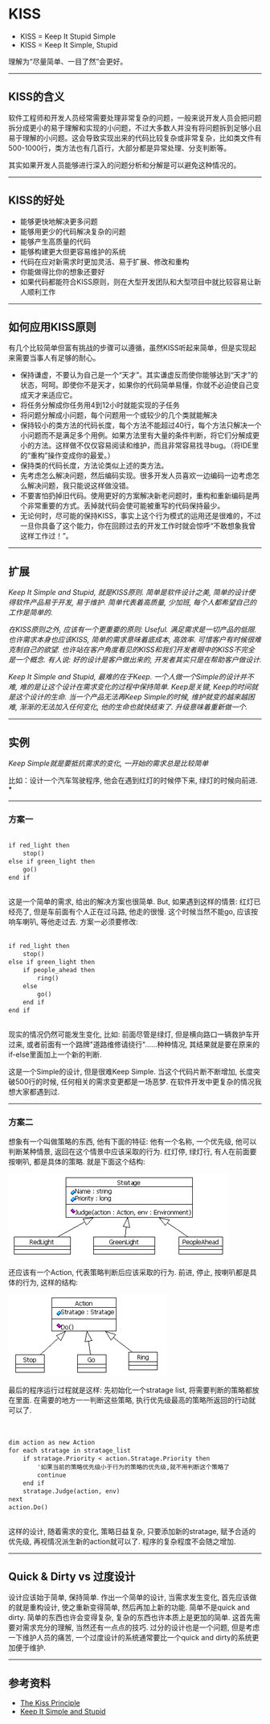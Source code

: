 # KISS


- KISS = Keep It Stupid Simple
- KISS = Keep It Simple, Stupid

理解为“尽量简单、一目了然”会更好。

---
## KISS的含义

软件工程师和开发人员经常需要处理非常复杂的问题，一般来说开发人员会把问题拆分成更小的易于理解和实现的小问题，不过大多数人并没有将问题拆到足够小且易于理解的小问题。这会导致实现出来的代码比较复杂或非常复杂，比如类文件有500-1000行，类方法也有几百行，大部分都是异常处理、分支判断等。

其实如果开发人员能够进行深入的问题分析和分解是可以避免这种情况的。

---
## KISS的好处

- 能够更快地解决更多问题
- 能够用更少的代码解决复杂的问题
- 能够产生高质量的代码
- 能够构建更大但更容易维护的系统
- 代码在应对新需求时更加灵活、易于扩展、修改和重构
- 你能做得比你的想象还要好
- 如果代码都能符合KISS原则，则在大型开发团队和大型项目中就比较容易让新人顺利工作

---
## 如何应用KISS原则

有几个比较简单但富有挑战的步骤可以遵循，虽然KISS听起来简单，但是实现起来需要当事人有足够的耐心。

- 保持谦虚，不要认为自己是一个“天才”。其实谦虚反而使你能够达到“天才”的状态，呵呵。即使你不是天才，如果你的代码简单易懂，你就不必迫使自己变成天才来适应它。
- 将任务分解成你任务用4到12小时就能实现的子任务
- 将问题分解成小问题，每个问题用一个或较少的几个类就能解决
- 保持较小的类方法的代码长度，每个方法不能超过40行，每个方法只解决一个小问题而不是满足多个用例。如果方法里有大量的条件判断，将它们分解成更小的方法。这样做不仅仅容易阅读和维护，而且非常容易找寻bug。（将IDE里的“重构”操作变成你的最爱。）
- 保持类的代码长度，方法论类似上述的类方法。
- 先考虑怎么解决问题，然后编码实现。很多开发人员喜欢一边编码一边考虑怎么解决问题，我只能说这样做没错。
- 不要害怕扔掉旧代码。使用更好的方案解决新老问题时，重构和重新编码是两个非常重要的方式。丢掉就代码会使可能被重写的代码保持最少。
- 无论何时，尽可能的保持KISS，事实上这个行为模式的运用还是很难的，不过一旦你具备了这个能力，你在回顾过去的开发工作时就会惊呼“不敢想象我曾这样工作过！”。

---
## 扩展

*Keep It Simple and Stupid, 就是KISS原则. 简单是软件设计之美, 简单的设计使得软件产品易于开发, 易于维护. 简单代表着高质量, 少加班, 每个人都希望自己的工作是简单的.*

*在KISS原则之外, 应该有一个更重要的原则: Useful. 满足需求是一切产品的低限. 也许需求本身也应该KISS, 简单的需求意味着底成本, 高效率. 可惜客户有时候很难克制自己的欲望. 也许站在客户角度看见的KISS和我们开发者眼中的KISS不完全是一个概念. 有人说: 好的设计是客户做出来的, 开发者其实只是在帮助客户做设计.*

*Keep It Simple and Stupid, 最难的在于Keep. 一个人做一个Simple的设计并不难, 难的是让这个设计在需求变化的过程中保持简单. Keep是关键, Keep的时间就是这个设计的生命. 当一个产品无法再Keep Simple的时候, 维护就变的越来越困难, 渐渐的无法加入任何变化, 他的生命也就快结束了. 升级意味着重新做一个.*

---
## 实例
*Keep Simple就是要抵抗需求的变化, 一开始的需求总是比较简单*

比如：设计一个汽车驾驶程序, 他会在遇到红灯的时候停下来, 绿灯的时候向前进. *

---
### 方案一

<pre>
<code>
if red_light then
    stop()
else if green_light then
    go()
end if
</code>
</pre>

这是一个简单的需求, 给出的解决方案也很简单. But, 如果遇到这样的情景: 红灯已经亮了, 但是车前面有个人正在过马路, 他走的很慢. 这个时候当然不能go, 应该按响车喇叭, 等他走过去. 方案一必须要修改: 

<pre>
<code>
if red_light then
    stop()
else if green_light then
    if people_ahead then
        ring()
    else
        go()
    end if
end if
</code>
</pre>


现实的情况仍然可能发生变化, 比如: 前面尽管是绿灯, 但是横向路口一辆救护车开过来, 或者前面有一个路牌"道路维修请绕行"......种种情况, 其结果就是要在原来的if-else里面加上一个新的判断.

这是一个Simple的设计, 但是很难Keep Simple. 当这个代码片断不断增加, 长度突破500行的时候, 任何相关的需求变更都是一场恶梦. 在软件开发中更复杂的情况我想大家都遇到过.

---
###  方案二

想象有一个叫做策略的东西, 他有下面的特征: 他有一个名称, 一个优先级, 他可以判断某种情景, 返回在这个情景中应该采取的行为. 红灯停, 绿灯行, 有人在前面要按喇叭, 都是具体的策略. 就是下面这个结构:

![](../images/kiss/kiss_1.GIF)

还应该有一个Action, 代表策略判断后应该采取的行为. 前进, 停止, 按喇叭都是具体的行为, 这样的结构: 

![](../images/kiss/kiss_2.GIF)

最后的程序运行过程就是这样: 先初始化一个stratage list, 将需要判断的策略都放在里面. 在需要的地方一一判断这些策略, 执行优先级最高的策略所返回的行动就可以了. 

<pre>
<code>

dim action as new Action
for each stratage in stratage_list
    if stratage.Priority < action.Stratage.Priority then
        '如果当前的策略优先级小于行为的策略的优先级,就不用判断这个策略了
        continue
    end if
    stratage.Judge(action, env)
next
action.Do()
</code>
</pre>

这样的设计, 随着需求的变化, 策略日益复杂, 只要添加新的stratage, 赋予合适的优先级, 再视情况派生新的action就可以了. 程序的复杂程度不会随之增加.

---
## Quick & Dirty vs 过度设计

设计应该始于简单, 保持简单. 作出一个简单的设计, 当需求发生变化, 首先应该做的就是重构设计, 使之重新变得简单, 然后再加上新的功能. 简单不是quick and dirty. 简单的东西也许会变得复杂, 复杂的东西也许本质上是更加的简单. 这首先需要对需求充分的理解, 当然还有一点点的技巧. 过分的设计也是一个问题, 但是考虑一下维护人员的痛苦, 一个过度设计的系统通常要比一个quick and dirty的系统更加便于维护. 


---
## 参考资料

* [The Kiss Principle](http://people.apache.org/~fhanik/kiss.html)
* [Keep It Simple and Stupid](http://www.cnblogs.com/lane_cn/archive/2005/07/14/192775.html/archive/2005/07/14/192775.html)
